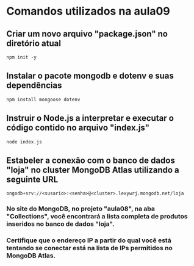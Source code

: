 # Comandos utilizados na aula09

## Criar um novo arquivo "package.json" no diretório atual

    npm init -y

## Instalar o pacote mongodb e dotenv e suas dependências

    npm install mongoose dotenv

## Instruir o Node.js a interpretar e executar o código contido no arquivo "index.js"

    node index.js

## Estabeler a conexão com o banco de dados "loja" no cluster MongoDB Atlas utilizando a seguinte URL

    ongodb+srv://<susario>:<senha>@<cluster>.lexywrj.mongodb.net/loja

### No site do MongoDB, no projeto "aula08", na aba "Collections", você encontrará a lista completa de produtos inseridos no banco de dados "loja".

### Certifique que o endereço IP a partir do qual você está tentando se conectar está na lista de IPs permitidos no MongoDB Atlas.